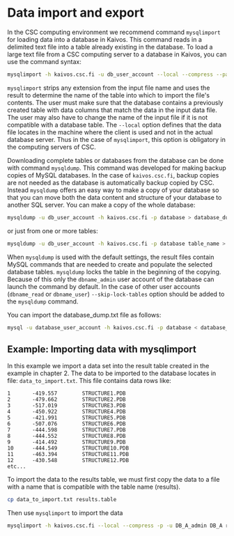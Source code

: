 # Data import and export

In the CSC computing environment we recommend command `mysqlimport` for loading data into a database in Kaivos.  This command reads in a delimited text file into a table already existing in the database. To load a large text file from a CSC computing server to a database in Kaivos, you can use the command syntax:

```bash
mysqlimport -h kaivos.csc.fi -u db_user_account --local --compress --password database_name input_file.table
```

`mysqlimport` strips any extension from the input file name and uses the result to determine the name of the table into which to import the file's contents. The user must make sure that the database contains a previously created table with data columns that match the data in the input data file. The user may also have to change the name of the input file if it is not compatible with a database table. The `--local` option defines that the data file locates in the machine where the client is used and not in the actual database server. Thus in the case of `mysqlimport`, this option is obligatory in the computing servers of CSC.

Downloading complete tables or databases from the database can be done with command `mysqldump`. This command was developed for making backup copies of MySQL databases. In the case of `kaivos.csc.fi`, backup copies are not needed as the database is automatically backup copied by CSC.  Instead `mysqldump` offers an easy way to make a copy of your database so that you can move both the data content and structure of your database to another SQL server. You can make a copy of the whole database:

```bash
mysqldump -u db_user_account -h kaivos.csc.fi -p database > database_dump.txt
```

or just from one or more tables:

```bash
mysqldump -u db_user_account -h kaivos.csc.fi -p database table_name > table_dump.txt
```

When `mysqldump` is used with the default settings, the result files contain MySQL commands that are needed to create and populate the selected database tables. `mysqldump` locks the table in the beginning of the copying. Because of this only the `dbname_admin` user account of the database can launch the command by default. In the case of other user accounts (`dbname_read` or `dbname_user`)  `--skip-lock-tables` option should be added to the `mysqldump` command.

You can import the database_dump.txt file as follows:

```bash
mysql -u database_user_account -h kaivos.csc.fi -p database < database_dump.txt
```

## Example: Importing data with mysqlimport

In this example we import a data set into the result table created in the example in chapter 2.  The data to be imported to the database locates in file: `data_to_import.txt`. This file contains data rows like:

```text
1       -419.557        STRUCTURE1.PDB
2       -479.662        STRUCTURE2.PDB
3       -517.019        STRUCTURE3.PDB
4       -450.922        STRUCTURE4.PDB
5       -421.991        STRUCTURE5.PDB
6       -507.076        STRUCTURE6.PDB
7       -444.598        STRUCTURE7.PDB
8       -444.552        STRUCTURE8.PDB
9       -414.492        STRUCTURE9.PDB
10      -444.549        STRUCTURE10.PDB
11      -463.394        STRUCTURE11.PDB
12      -430.548        STRUCTURE12.PDB
etc...
```

To import the data to the results table, we must first copy the data to a file with a name that is compatible with the table name (results).  

```bash
cp data_to_import.txt results.table
```

Then use `mysqlimport` to import the data

```bash
mysqlimport -h kaivos.csc.fi --local --compress -p -u DB_A_admin DB_A results.table
```
